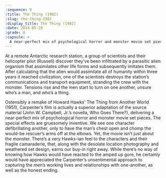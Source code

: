 ```yaml
---
:sequence: 9
:title: The Thing (1982)
:slug: the-thing-1982
:display_title: The Thing (1982)
:date: 2014-05-20
:grade: A
:capsule: >
  A near-perfect mix of psychological horror and monster movie set pieces.
---
```

At a remote Antarctic research station, a group of scientists and their helicopter pilot (Russell) discover they’ve been infiltrated by a parasitic alien organism that assimilates other life forms and subsequently imitates them. After calculating that the alien would assimilate all of humanity within three years it reached civilization, one of the scientists destroys the station’s communications and transport equipment, stranding the crew with the monster. Tensions rise and the men start to turn on one another, unsure who’s a man, and who’s a thing.

Ostensibly a remake of Howard Hawks' The Thing from Another World (1951), Carpenter’s film is actually a superior adaptation of the source material (John W. Campbell, Jr.’s novella, Who Goes There?), delivering a near-perfect mix of psychological horror and monster movie set pieces. The special effects are gruesomely inventive. We see one character defibrillating another, only to have the man’s chest open and chomp the would-be rescuer’s arms off at the elbows. Yet, the movie isn’t just about the monster. There’s a very Hawks-ian feel to the characters and their fragile camaraderie, that, along with the desolate location photography and weathered set design, earns our buy-in right away. While there’s no way of knowing how Hawks would have reacted to the amped up gore, he certainly would have appreciated the Carpenter’s unsentimental approach to capturing the men’s working lives and relationships with one-another, as well as the honest ending.